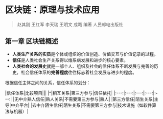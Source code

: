 # 区块链：原理与技术应用

> 赵其刚 王红军 李天瑞 王明文 成飏 编著
> 人民邮电出版社

## 第一章 区块链概述

- **人类生产关系的实质**是个体或组织的价值创造、价值交互与价值记录的过程。
- **信任**是人类社会生产关系得以维系病发展和进步的核心要素。
- **人类社会的发展史**就是一部个人、组织及社会的信任体系不断发展与完善的历史，社会信任体系的**完善程度**往往标志着社会发展与进步的程度。

根据信任主体之间的关系，信任体系的划分：

|信任体系|比较项目|||
|^|相互关系|第三方参与|信任依托|
|:---:|:---:|:---:|:---:|:---:|
|无中介熟人信任|熟人关系|不需要第三方参与|熟人|
|第三方信任|陌生关系|主导|中介平台|
|去中介陌生信任|陌生关系|不需要第三方参与|技术设施（如软件算法与机器）|

